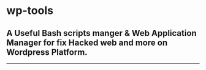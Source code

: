 # wp-tools
## A Useful Bash scripts manger &amp; Web Application Manager for fix Hacked web and more on Wordpress Platform.
----
